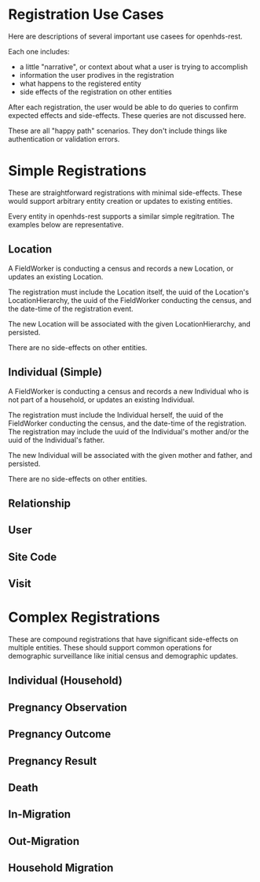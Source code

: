 # Registration Use Cases

Here are descriptions of several important use casees for openhds-rest.

Each one includes:
 - a little "narrative", or context about what a user is trying to accomplish
 - information the user prodives in the registration
 - what happens to the registered entity
 - side effects of the registration on other entities

After each registration, the user would be able to do queries to confirm expected effects and side-effects.  These queries are not discussed here.

These are all "happy path" scenarios.  They don't include things like authentication or validation errors.

# Simple Registrations
These are straightforward registrations with minimal side-effects.  These would support arbitrary entity creation or updates to existing entities.

Every entity in openhds-rest supports a similar simple regitration.  The examples below are representative.

## Location
A FieldWorker is conducting a census and records a new Location, or updates an existing Location.

The registration must include the Location itself, the uuid of the Location's LocationHierarchy, the uuid of the FieldWorker conducting the census, and the date-time of the registration event.

The new Location will be associated with the given LocationHierarchy, and persisted.

There are no side-effects on other entities.

## Individual (Simple)
A FieldWorker is conducting a census and records a new Individual who is not part of a household, or updates an existing Individual.

The registration must include the Individual herself, the uuid of the FieldWorker conducting the census, and the date-time of the registration.  The registration may include the uuid of the Individual's mother and/or the uuid of the Individual's father.

The new Individual will be associated with the given mother and father, and persisted.

There are no side-effects on other entities.

## Relationship

## User

## Site Code

## Visit

# Complex Registrations
These are compound registrations that have significant side-effects on multiple entities.  These should support common operations for demographic surveillance like initial census and demographic updates.

## Individual (Household)

## Pregnancy Observation

## Pregnancy Outcome

## Pregnancy Result

## Death

## In-Migration

## Out-Migration

## Household Migration
